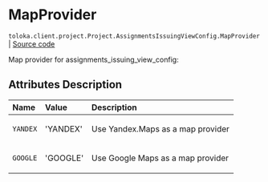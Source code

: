 # MapProvider
`toloka.client.project.Project.AssignmentsIssuingViewConfig.MapProvider` | [Source code](https://github.com/Toloka/toloka-kit/blob/v0.1.25/src/client/project/__init__.py#L151)

Map provider for assignments_issuing_view_config:

## Attributes Description

| Name | Value | Description |
| :------| :-----------| :----------| 
`YANDEX`|'YANDEX'|<p>Use Yandex.Maps as a map provider</p>
`GOOGLE`|'GOOGLE'|<p>Use Google Maps as a map provider</p>
